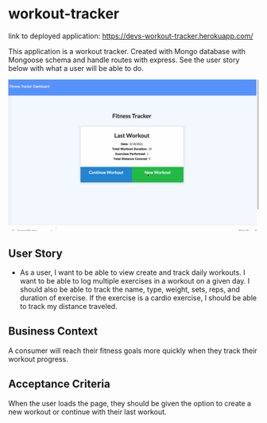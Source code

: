 # workout-tracker

link to deployed application: https://devs-workout-tracker.herokuapp.com/

This application is a workout tracker. Created with Mongo database with Mongoose schema and handle routes with express. See the user story below with what a user will be able to do.

![workout-tracker](images/workouttracker.gif)

## User Story

* As a user, I want to be able to view create and track daily workouts. I want to be able to log multiple exercises in a workout on a given day. I should also be able to track the name, type, weight, sets, reps, and duration of exercise. If the exercise is a cardio exercise, I should be able to track my distance traveled.

## Business Context

A consumer will reach their fitness goals more quickly when they track their workout progress.

## Acceptance Criteria

When the user loads the page, they should be given the option to create a new workout or continue with their last workout.